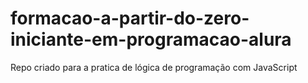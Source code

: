 # formacao-a-partir-do-zero-iniciante-em-programacao-alura
Repo criado para a pratica de lógica de programação com JavaScript
